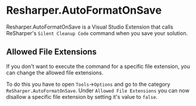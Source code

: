 # Resharper.AutoFormatOnSave

Resharper.AutoFormatOnSave is a Visual Studio Extension that calls ReSharper's `Silent Cleanup Code` command when you save your solution.

## Allowed File Extensions

If you don't want to execute the command for a specific file extension, you can change the allowed file extensions.

To do this you have to open `Tools`->`Options` and go to the category `ReSharper.AutoFormatOnSave`. Under `Allowed File Extensions` you can now disallow a specific file extension by setting it's value to `false`.
